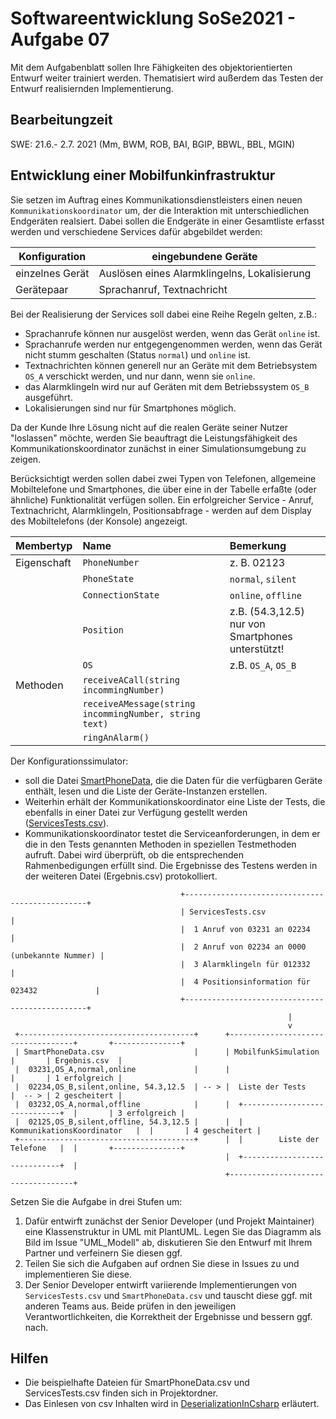 # Softwareentwicklung SoSe2021 - Aufgabe 07

Mit dem Aufgabenblatt sollen Ihre Fähigkeiten des objektorientierten Entwurf weiter trainiert werden. Thematisiert wird außerdem das Testen der Entwurf realisiernden  Implementierung.

## Bearbeitungzeit

SWE: 21.6.- 2.7. 2021 (Mm, BWM, ROB, BAI, BGIP, BBWL, BBL, MGIN)


## Entwicklung einer Mobilfunkinfrastruktur

Sie setzen im Auftrag eines Kommunikationsdienstleisters einen neuen `Kommunikationskoordinator` um, der die Interaktion mit unterschiedlichen Endgeräten realsiert. Dabei sollen die Endgeräte in einer Gesamtliste erfasst werden und verschiedene Services dafür abgebildet werden:

| Konfiguration   | eingebundene Geräte                          |
|-----------------|----------------------------------------------|
| einzelnes Gerät | Auslösen eines Alarmklingelns, Lokalisierung |
| Gerätepaar      | Sprachanruf, Textnachricht                   |

Bei der Realisierung der Services soll dabei eine Reihe Regeln gelten, z.B.:

+ Sprachanrufe können nur ausgelöst werden, wenn das Gerät `online` ist.
+ Sprachanrufe werden nur entgegengenommen werden, wenn das Gerät nicht stumm geschalten (Status `normal`) und `online` ist.
+ Textnachrichten können generell nur an Geräte mit dem Betriebsystem `OS_A` verschickt werden, und nur dann, wenn sie `online`.
+ das Alarmklingeln wird nur auf Geräten mit dem Betriebssystem `OS_B` ausgeführt.
+ Lokalisierungen sind nur für Smartphones möglich.

Da der Kunde Ihre Lösung nicht auf die realen Geräte seiner Nutzer "loslassen" möchte, werden Sie beauftragt die Leistungsfähigkeit des Kommunikationskoordinator zunächst in einer Simulationsumgebung zu zeigen.

Berücksichtigt werden sollen dabei zwei Typen von Telefonen, allgemeine Mobiltelefone und Smartphones, die über eine in der Tabelle erfaßte (oder ähnliche) Funktionalität verfügen sollen.
Ein erfolgreicher Service - Anruf, Textnachricht, Alarmklingeln, Positionsabfrage - werden auf dem Display des Mobiltelefons (der Konsole) angezeigt.

| Membertyp   | Name                                                   | Bemerkung                                 |
|:----------- |:------------------------------------------------------ |:---------------------------------------- |
| Eigenschaft | `PhoneNumber`                                          | z. B. 02123                               |
|             | `PhoneState`                                           | `normal`, `silent`                        |
|             | `ConnectionState`                                      | `online`, `offline`                       |
|             | `Position`                                             | z.B. (54.3,12.5) nur von Smartphones unterstützt! |
|             | `OS     `                                              | z.B. `OS_A`, `OS_B`                            |
| Methoden    | `receiveACall(string incommingNumber)`                 |                                           |
|             | `receiveAMessage(string incommingNumber, string text)` |                                           |
|             | `ringAnAlarm()`                                        |                                           |

Der Konfigurationssimulator:

+ soll die Datei [SmartPhoneData](https://github.com/ComputerScienceLecturesTUBAF/SoftwareentwicklungSoSe2021_Aufgabe_07/blob/main/SmartPhoneData.csv), die die Daten für die verfügbaren Geräte enthält, lesen und die Liste der Geräte-Instanzen erstellen.   
+ Weiterhin erhält der Kommunikationskoordinator eine Liste der Tests, die ebenfalls in einer Datei zur Verfügung gestellt werden ([ServicesTests.csv](https://github.com/ComputerScienceLecturesTUBAF/SoftwareentwicklungSoSe2021_Aufgabe_07/blob/main/ServicesTests.csv)).
+ Kommunikationskoordinator testet die Serviceanforderungen, in dem er die in den Tests genannten Methoden in speziellen Testmethoden aufruft. Dabei wird überprüft, ob die entsprechenden Rahmenbedigungen erfüllt sind. Die Ergebnisse des Testens werden in der weiteren Datei (Ergebnis.csv) protokolliert.

```
                                      +------------------------------------------------+
                                      | ServicesTests.csv                              |
                                      |  1 Anruf von 03231 an 02234                    |
                                      |  2 Anruf von 02234 an 0000 (unbekannte Nummer) |
                                      |  3 Alarmklingeln für 012332                    |
                                      |  4 Positionsinformation für 023432             |
                                      +------------------------------------------------+
                                                              |
                                                              v
 +---------------------------------------+      +-----------------------------------+       +---------------+
 | SmartPhoneData.csv                    |      | MobilfunkSimulation               |       | Ergebnis.csv  |
 |  03231,OS_A,normal,online             |      |                                   |       | 1 erfolgreich |
 |  02234,OS_B,silent,online, 54.3,12.5  | -- > |  Liste der Tests                  |  -- > | 2 gescheitert |
 |  03232,OS_A,normal,offline            |      |  +-----------------------------+  |       | 3 erfolgreich |
 |  02125,OS_B,silent,offline, 54.3,12.5 |      |  | KommunikationsKoordinator   |  |       | 4 gescheitert |
 +---------------------------------------+      |  |        Liste der Telefone   |  |       +---------------+
                                                |  +-----------------------------+  |
                                                +-----------------------------------+

```

Setzen Sie die Aufgabe in drei Stufen um:

1. Dafür entwirft zunächst der Senior Developer (und Projekt Maintainer) eine Klassenstruktur in UML mit PlantUML. Legen Sie das Diagramm als Bild im Issue "UML_Modell" ab, diskutieren Sie den Entwurf mit Ihrem Partner und verfeinern Sie diesen ggf.
2. Teilen Sie sich die Aufgaben auf ordnen Sie diese in Issues zu und implementieren Sie diese.
3. Der Senior Developer entwirft variierende Implementierungen von `ServicesTests.csv` und `SmartPhoneData.csv` und tauscht diese ggf. mit anderen Teams aus. Beide prüfen in den jeweiligen Verantwortlichkeiten, die Korrektheit der Ergebnisse und bessern ggf. nach.

## Hilfen

+ Die beispielhafte Dateien für SmartPhoneData.csv und ServicesTests.csv finden sich in Projektordner.
+ Das Einlesen von csv Inhalten wird in [DeserializationInCsharp](https://www.youtube.com/watch?v=kuOb8_U2jzE) erläutert.
